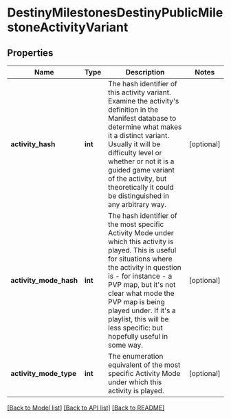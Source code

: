# DestinyMilestonesDestinyPublicMilestoneActivityVariant

## Properties
Name | Type | Description | Notes
------------ | ------------- | ------------- | -------------
**activity_hash** | **int** | The hash identifier of this activity variant. Examine the activity&#39;s definition in the Manifest database to determine what makes it a distinct variant. Usually it will be difficulty level or whether or not it is a guided game variant of the activity, but theoretically it could be distinguished in any arbitrary way. | [optional] 
**activity_mode_hash** | **int** | The hash identifier of the most specific Activity Mode under which this activity is played. This is useful for situations where the activity in question is - for instance - a PVP map, but it&#39;s not clear what mode the PVP map is being played under. If it&#39;s a playlist, this will be less specific: but hopefully useful in some way. | [optional] 
**activity_mode_type** | **int** | The enumeration equivalent of the most specific Activity Mode under which this activity is played. | [optional] 

[[Back to Model list]](../README.md#documentation-for-models) [[Back to API list]](../README.md#documentation-for-api-endpoints) [[Back to README]](../README.md)


